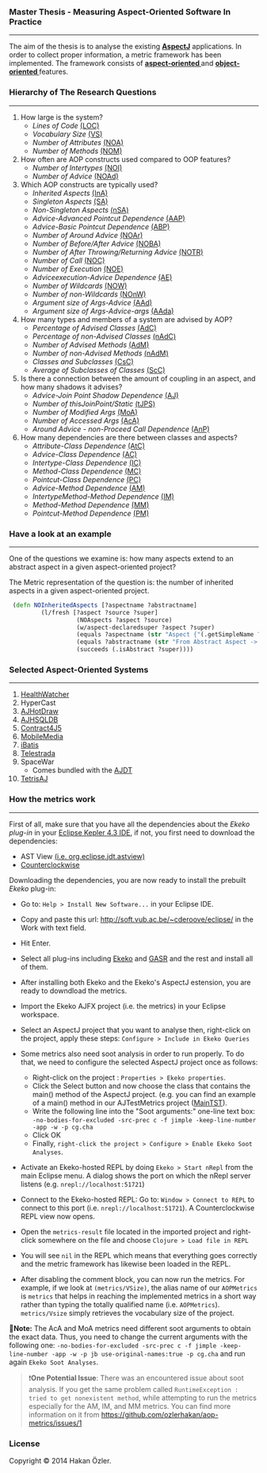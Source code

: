 ### Master Thesis  - Measuring Aspect-Oriented Software In Practice
---

The aim of the thesis  is to analyse the existing **[AspectJ](http://eclipse.org/aspectj/)** applications. In order to collect proper information, a metric framework has been implemented. The framework consists of **[aspect-oriented ](http://en.wikipedia.org/wiki/Aspect-oriented_programming)** and **[object-oriented ](http://en.wikipedia.org/wiki/Object-oriented_programming)** features.

### Hierarchy of The Research Questions 
---

1.	How large is the system?
	*	*Lines of Code* [(LOC)](https://github.com/ozlerhakan/aop-metrics-ekeko/blob/master/Ekeko%20AJFX/src/ekeko_ajfx/AOPMetrics.clj#L156)
	*	*Vocabulary Size* [(VS)](https://github.com/ozlerhakan/aop-metrics-ekeko/blob/master/Ekeko%20AJFX/src/ekeko_ajfx/AOPMetrics.clj#L191) 
	*	*Number of Attributes* [(NOA)](https://github.com/ozlerhakan/aop-metrics-ekeko/blob/master/Ekeko%20AJFX/src/ekeko_ajfx/AOPMetrics.clj#L201) 
	*	*Number of Methods* [(NOM)](https://github.com/ozlerhakan/aop-metrics-ekeko/blob/master/Ekeko%20AJFX/src/ekeko_ajfx/AOPMetrics.clj#L211)
2.	How often are AOP constructs used compared to OOP features?
	*	*Number of Intertypes* [(NOI)](https://github.com/ozlerhakan/aop-metrics-ekeko/blob/master/Ekeko%20AJFX/src/ekeko_ajfx/AOPMetrics.clj#L238)
	*	*Number of Advice* [(NOAd)](https://github.com/ozlerhakan/aop-metrics-ekeko/blob/master/Ekeko%20AJFX/src/ekeko_ajfx/AOPMetrics.clj#L256)
3.	Which AOP constructs are typically used?
	*	*Inherited Aspects* [(InA)](https://github.com/ozlerhakan/aop-metrics-ekeko/blob/master/Ekeko%20AJFX/src/ekeko_ajfx/AOPMetrics.clj#L573)
	*	*Singleton Aspects* [(SA)](https://github.com/ozlerhakan/aop-metrics-ekeko/blob/master/Ekeko%20AJFX/src/ekeko_ajfx/AOPMetrics.clj#L580)
	*	*Non-Singleton Aspects* [(nSA)](https://github.com/ozlerhakan/aop-metrics-ekeko/blob/master/Ekeko%20AJFX/src/ekeko_ajfx/AOPMetrics.clj#L589)
	*	*Advice-Advanced Pointcut Dependence* [(AAP)](https://github.com/ozlerhakan/aop-metrics-ekeko/blob/master/Ekeko%20AJFX/src/ekeko_ajfx/AOPMetrics.clj#L557)
	*	*Advice-Basic Pointcut Dependence* [(ABP)](https://github.com/ozlerhakan/aop-metrics-ekeko/blob/master/Ekeko%20AJFX/src/ekeko_ajfx/AOPMetrics.clj#L567)
	*	*Number of Around Advice* [(NOAr)](https://github.com/ozlerhakan/aop-metrics-ekeko/blob/master/Ekeko%20AJFX/src/ekeko_ajfx/AOPMetrics.clj#L733)
	*	*Number of Before/After Advice* [(NOBA)](https://github.com/ozlerhakan/aop-metrics-ekeko/blob/master/Ekeko%20AJFX/src/ekeko_ajfx/AOPMetrics.clj#L752)
	*	*Number of After Throwing/Returning Advice* [(NOTR)](https://github.com/ozlerhakan/aop-metrics-ekeko/blob/master/Ekeko%20AJFX/src/ekeko_ajfx/AOPMetrics.clj#L770)
	*	*Number of Call* [(NOC)](https://github.com/ozlerhakan/aop-metrics-ekeko/blob/master/Ekeko%20AJFX/src/ekeko_ajfx/AOPMetrics.clj#L893)
	*	*Number of Execution* [(NOE)](https://github.com/ozlerhakan/aop-metrics-ekeko/blob/master/Ekeko%20AJFX/src/ekeko_ajfx/AOPMetrics.clj#L900)
	*	*Adviceexecution-Advice Dependence* [(AE)](https://github.com/ozlerhakan/aop-metrics-ekeko/blob/master/Ekeko%20AJFX/src/ekeko_ajfx/AOPMetrics.clj#L596)
	*	*Number of Wildcards* [(NOW)](https://github.com/ozlerhakan/aop-metrics-ekeko/blob/master/Ekeko%20AJFX/src/ekeko_ajfx/AOPMetrics.clj#L1128)
	*	*Number of non-Wildcards* [(NOnW)](https://github.com/ozlerhakan/aop-metrics-ekeko/blob/master/Ekeko%20AJFX/src/ekeko_ajfx/AOPMetrics.clj#L1140)
	*	*Argument size of Args-Advice* [(AAd)](https://github.com/ozlerhakan/aop-metrics-ekeko/blob/master/Ekeko%20AJFX/src/ekeko_ajfx/AOPMetrics.clj#L722)
	*	*Argument size of Args-Advice-args* [(AAda)](https://github.com/ozlerhakan/aop-metrics-ekeko/blob/master/Ekeko%20AJFX/src/ekeko_ajfx/AOPMetrics.clj#L727)
4.	How many types and members of a system are advised by AOP?
	*	*Percentage of Advised Classes* [(AdC)](https://github.com/ozlerhakan/aop-metrics-ekeko/blob/master/Ekeko%20AJFX/src/ekeko_ajfx/AOPMetrics.clj#L851)
	*	*Percentage of non-Advised Classes* [(nAdC)](https://github.com/ozlerhakan/aop-metrics-ekeko/blob/master/Ekeko%20AJFX/src/ekeko_ajfx/AOPMetrics.clj#L922)
	*	*Number of Advised Methods* [(AdM)](https://github.com/ozlerhakan/aop-metrics-ekeko/blob/master/Ekeko%20AJFX/src/ekeko_ajfx/AOPMetrics.clj#L987)
	*   *Number of non-Advised Methods* [(nAdM)](https://github.com/ozlerhakan/aop-metrics-ekeko/blob/master/Ekeko%20AJFX/src/ekeko_ajfx/AOPMetrics.clj#L993)
	*	*Classes and Subclasses* [(CsC)](https://github.com/ozlerhakan/aop-metrics-ekeko/blob/master/Ekeko%20AJFX/src/ekeko_ajfx/AOPMetrics.clj#L1046)
	*	*Average of Subclasses of Classes* [(ScC)](https://github.com/ozlerhakan/aop-metrics-ekeko/blob/master/Ekeko%20AJFX/src/ekeko_ajfx/AOPMetrics.clj#L1076)
5.	Is there a connection between the amount of coupling in an aspect, and how many shadows it advises?
	*	*Advice-Join Point Shadow Dependence* [(AJ)](https://github.com/ozlerhakan/aop-metrics-ekeko/blob/master/Ekeko%20AJFX/src/ekeko_ajfx/AOPMetrics.clj#L655)
	*	*Number of thisJoinPoint/Static* [(tJPS)](https://github.com/ozlerhakan/aop-metrics-ekeko/blob/master/Ekeko%20AJFX/src/ekeko_ajfx/AOPMetrics.clj#L1154)
	*	*Number of Modified Args* [(MoA)](https://github.com/ozlerhakan/aop-metrics-ekeko/blob/master/Ekeko%20AJFX/src/ekeko_ajfx/AOPMetrics.clj#L1225)
	*	*Number of Accessed Args* [(AcA)](https://github.com/ozlerhakan/aop-metrics-ekeko/blob/master/Ekeko%20AJFX/src/ekeko_ajfx/AOPMetrics.clj#L1262)
	*	*Around Advice - non-Proceed Call Dependence* [(AnP)](https://github.com/ozlerhakan/aop-metrics-ekeko/blob/master/Ekeko%20AJFX/src/ekeko_ajfx/AOPMetrics.clj#L796)
6.	How many dependencies are there between classes and aspects?	
	*	*Attribute-Class Dependence* [(AtC)](https://github.com/ozlerhakan/aop-metrics-ekeko/blob/master/Ekeko%20AJFX/src/ekeko_ajfx/AOPMetrics.clj#L366)
	*	*Advice-Class Dependence* [(AC)](https://github.com/ozlerhakan/aop-metrics-ekeko/blob/master/Ekeko%20AJFX/src/ekeko_ajfx/AOPMetrics.clj#L380)
	*	*Intertype-Class Dependence* [(IC)](https://github.com/ozlerhakan/aop-metrics-ekeko/blob/master/Ekeko%20AJFX/src/ekeko_ajfx/AOPMetrics.clj#L414)
	*	*Method-Class Dependence* [(MC)](https://github.com/ozlerhakan/aop-metrics-ekeko/blob/master/Ekeko%20AJFX/src/ekeko_ajfx/AOPMetrics.clj#L448)
	*	*Pointcut-Class Dependence* [(PC)](https://github.com/ozlerhakan/aop-metrics-ekeko/blob/master/Ekeko%20AJFX/src/ekeko_ajfx/AOPMetrics.clj#L481)
	*	*Advice-Method Dependence* [(AM)](https://github.com/ozlerhakan/aop-metrics-ekeko/blob/master/Ekeko%20AJFX/src/ekeko_ajfx/AOPMetrics.clj#L332) 
	*	*IntertypeMethod-Method Dependence* [(IM)](https://github.com/ozlerhakan/aop-metrics-ekeko/blob/master/Ekeko%20AJFX/src/ekeko_ajfx/AOPMetrics.clj#L340)
	*	*Method-Method Dependence* [(MM)](https://github.com/ozlerhakan/aop-metrics-ekeko/blob/master/Ekeko%20AJFX/src/ekeko_ajfx/AOPMetrics.clj#L356)
	*	*Pointcut-Method Dependence* [(PM)](https://github.com/ozlerhakan/aop-metrics-ekeko/blob/master/Ekeko%20AJFX/src/ekeko_ajfx/AOPMetrics.clj#L496) 


### Have a look at an example
---
One of the questions we examine is: how many aspects extend to an abstract aspect in a given aspect-oriented project?

The Metric representation of the question is: the number of inherited aspects in a given aspect-oriented project.

```Clojure
 (defn NOInheritedAspects [?aspectname ?abstractname]
         (l/fresh [?aspect ?source ?super]
                   (NOAspects ?aspect ?source)
                   (w/aspect-declaredsuper ?aspect ?super)
                   (equals ?aspectname (str "Aspect {"(.getSimpleName ?aspect)"}"))
                   (equals ?abstractname (str "From Abstract Aspect -> "(.getSimpleName ?super)))
                   (succeeds (.isAbstract ?super))))
```
### Selected Aspect-Oriented Systems
---

1. [HealthWatcher](http://www.kevinjhoffman.com/tosem2012/)
2. HyperCast
3. [AJHotDraw](http://ajhotdraw.sourceforge.net/)
4. [AJHSQLDB](http://sourceforge.net/projects/ajhsqldb/)
5. [Contract4J5](https://github.com/deanwampler/Contract4J5)
6. [MobileMedia](http://sourceforge.net/projects/mobilemedia/)
7. [iBatis](sourceforge.net/projects/ibatislancaster/)
8. [Telestrada](http://www.kevinjhoffman.com/tosem2012/)
9. SpaceWar
	* Comes bundled with the [AJDT](http://eclipse.org/ajdt/)
10. [TetrisAJ](http://www.guzzzt.com/coding/aspecttetris.shtml)


### How the metrics work
---

First of all, make sure that you have all the dependencies about the *Ekeko plug-in* in your [Eclipse Kepler 4.3 IDE](http://www.eclipse.org/kepler), if not, you first need to download the dependencies:

  * AST View [(i.e. org.eclipse.jdt.astview)](http://www.eclipse.org/jdt/ui/astview/index.php)
  * [Counterclockwise](http://www.eclipse.org/jdt/ui/astview/index.php)

Downloading the dependencies, you are now ready to install the prebuilt *Ekeko* plug-in:

  * Go to: ```Help > Install New Software...``` in your Eclipse IDE.
  * Copy and paste this url: http://soft.vub.ac.be/~cderoove/eclipse/ in the Work with text field.
  * Hit Enter.
  * Select all plug-ins including [Ekeko](https://github.com/cderoove/damp.ekeko) and [GASR](https://github.com/cderoove/damp.ekeko.aspectj) and the rest and install all of them.
  * After installing both Ekeko and the Ekeko's AspectJ estension, you are ready to downdload the metrics.
  * Import the Ekeko AJFX project (i.e. the metrics) in your Eclipse workspace.
  * Select an AspectJ project that you want to analyse then, right-click on the project, apply these steps: ```Configure > Include in Ekeko Queries```
  * Some metrics also need soot analysis in order to run properly. To do that, we need to configure the selected AspectJ project once as follows:
      *  Right-click on the project : ```Properties > Ekeko properties```.
      *  Click the Select button and now choose the class that contains the main() method of the AspectJ project. (e.g. you can find an example of a main() method in our AJTestMetrics project ([MainTST](https://github.com/ozlerhakan/aop-metrics/blob/master/AJTestMetrics/src/ua/thesis/test/MainTST.java)).
      *  Write the following line into the "Soot arguments:" one-line text box: ```-no-bodies-for-excluded -src-prec c -f jimple -keep-line-number -app -w -p cg.cha```
      * Click OK
      * Finally, ```right-click the project > Configure > Enable Ekeko Soot Analyses```.

  * Activate an Ekeko-hosted REPL by doing ```Ekeko > Start nRepl``` from the main Eclipse menu. A dialog shows the port on which the nRepl server listens (e.g. ```nrepl://localhost:51721```)
  * Connect to the Ekeko-hosted REPL: Go to: ```Window > Connect to REPL``` to connect to this port (i.e. ```nrepl://localhost:51721```). A Counterclockwise REPL view now opens.
  * Open the ```metrics-result``` file located in the imported project and right-click somewhere on the file and choose ```Clojure > Load file in REPL ```
  * You will see ```nil``` in the REPL which means that everything goes correctly and the metric framework has likewise been loaded in the REPL.
  * After disabling the comment block, you can now run the metrics. For example, if we look at ```(metrics/VSize)```, the alias name of our ```AOPMetrics``` is ```metrics``` that helps in reaching the implemented metrics in a short way rather than typing the totally qualified name (i.e. ```AOPMetrics```). ```metrics/Vsize``` simply retrieves the vocabulary size of the project.



:pushpin:**Note:** The AcA and MoA metrics need different soot arguments to obtain the exact data. Thus, you need to change the current arguments with the following one: ```-no-bodies-for-excluded -src-prec c -f jimple -keep-line-number -app -w -p jb use-original-names:true -p cg.cha``` and run again ```Ekeko Soot Analyses```.


>:exclamation:**One Potential Issue**: There was an encountered issue about soot analysis. If you get the same problem called ```RuntimeException : tried to get nonexistent method```, while attempting to run the metrics especially for the AM, IM, and MM metrics.  You can find more information on it from https://github.com/ozlerhakan/aop-metrics/issues/1 

### License 

Copyright © 2014 Hakan Özler.
